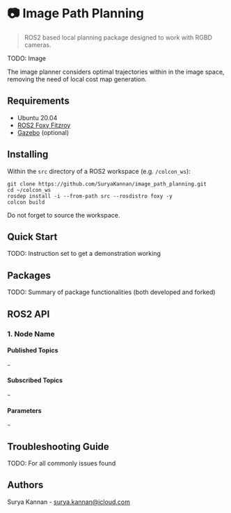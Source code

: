 
# 📷 Image Path Planning
> ROS2 based local planning package designed to work with RGBD cameras. 

TODO: Image 

The image planner considers optimal trajectories within in the image space, removing the need of local cost map generation. 

## Requirements
- Ubuntu 20.04 
- [ROS2 Foxy Fitzroy](https://docs.ros.org/en/foxy/Installation.html)
- [Gazebo](https://classic.gazebosim.org/tutorials?tut=ros_installing&cat=connect_ros) (optional)

## Installing 
Within the `src` directory of a ROS2 workspace (e.g. `/colcon_ws`):
```shell
git clone https://github.com/SuryaKannan/image_path_planning.git
cd ~/colcon_ws
rosdep install -i --from-path src --rosdistro foxy -y
colcon build
```
Do not forget to source the workspace.

## Quick Start

TODO: Instruction set to get a demonstration working 

## Packages

TODO: Summary of package functionalities (both developed and forked) 

## ROS2 API 

### 1. Node Name 

#### Published Topics

`~`

#### Subscribed Topics

`~`

#### Parameters

`~`

## Troubleshooting Guide

TODO: For all commonly issues found 

## Authors

Surya Kannan - surya.kannan@icloud.com